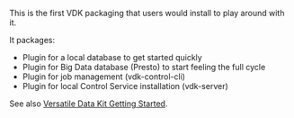 This is the first VDK packaging that users would install to play around with it.

It packages:

* Plugin for a local database to get started quickly
* Plugin for Big Data database (Presto) to start feeling the full cycle
* Plugin for job management (vdk-control-cli)
* Plugin for local Control Service installation (vdk-server)

See also [Versatile Data Kit Getting Started](https://github.com/vmware/versatile-data-kit/wiki/Getting-Started).
